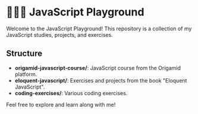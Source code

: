 # 👩🏼‍💻 JavaScript Playground

Welcome to the JavaScript Playground! This repository is a collection of my JavaScript studies, projects, and exercises.

## Structure

- **origamid-javascript-course/**: JavaScript course from the Origamid platform.
- **eloquent-javascript/**: Exercises and projects from the book "Eloquent JavaScript".
- **coding-exercises/**: Various coding exercises.

Feel free to explore and learn along with me!
